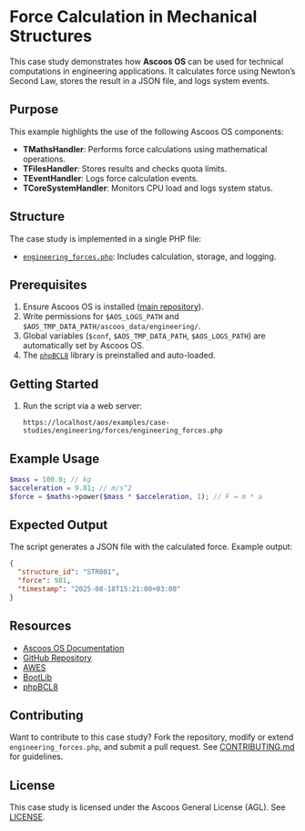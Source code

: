 # Force Calculation in Mechanical Structures

This case study demonstrates how **Ascoos OS** can be used for technical computations in engineering applications. It calculates force using Newton’s Second Law, stores the result in a JSON file, and logs system events.

## Purpose
This example highlights the use of the following Ascoos OS components:
- **TMathsHandler**: Performs force calculations using mathematical operations.
- **TFilesHandler**: Stores results and checks quota limits.
- **TEventHandler**: Logs force calculation events.
- **TCoreSystemHandler**: Monitors CPU load and logs system status.

## Structure
The case study is implemented in a single PHP file:
- [`engineering_forces.php`](./engineering_forces.php): Includes calculation, storage, and logging.

## Prerequisites
1. Ensure Ascoos OS is installed ([main repository](https://github.com/ascoos/os)).
2. Write permissions for `$AOS_LOGS_PATH` and `$AOS_TMP_DATA_PATH/ascoos_data/engineering/`.
3. Global variables (`$conf`, `$AOS_TMP_DATA_PATH`, `$AOS_LOGS_PATH`) are automatically set by Ascoos OS.
4. The [`phpBCL8`](https://github.com/ascoos/phpbcl8) library is preinstalled and auto-loaded.

## Getting Started
1. Run the script via a web server:
   ```
   https://localhost/aos/examples/case-studies/engineering/forces/engineering_forces.php
   ```

## Example Usage
```php
$mass = 100.0; // kg
$acceleration = 9.81; // m/s^2
$force = $maths->power($mass * $acceleration, 1); // F = m * a
```

## Expected Output
The script generates a JSON file with the calculated force. Example output:
```json
{
  "structure_id": "STR001",
  "force": 981,
  "timestamp": "2025-08-18T15:21:00+03:00"
}
```

## Resources
- [Ascoos OS Documentation](/docs/)
- [GitHub Repository](https://github.com/ascoos/os)
- [AWES](https://awes.ascoos.com)
- [BootLib](https://github.com/ascoos/bootlib)
- [phpBCL8](https://github.com/ascoos/phpbcl8)

## Contributing
Want to contribute to this case study? Fork the repository, modify or extend `engineering_forces.php`, and submit a pull request. See [CONTRIBUTING.md](/CONTRIBUTING.md) for guidelines.

## License
This case study is licensed under the Ascoos General License (AGL). See [LICENSE](/LICENSE.md).
